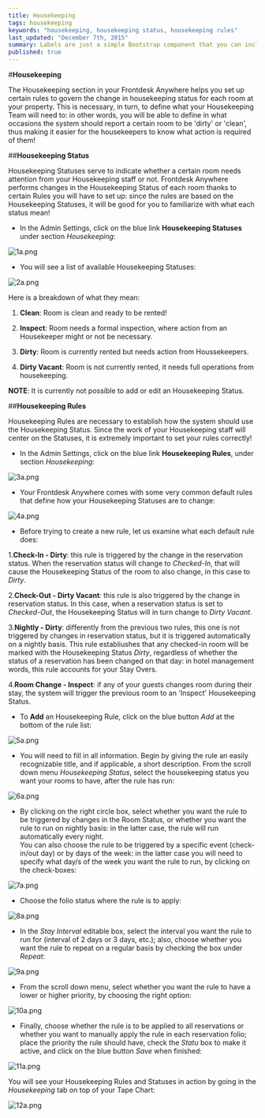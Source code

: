 ```yaml
---
title: Housekeeping
tags: housekeeping
keywords: "housekeeping, housekeeping status, housekeeping rules"
last_updated: "December 7th, 2015"
summary: Labels are just a simple Bootstrap component that you can include in your pages as needed. They represent one of many Bootstrap options you can include in your theme.
published: true
---
```






#**Housekeeping**  

The Housekeeping section in your Frontdesk Anywhere helps you set up certain rules to govern the change in housekeeping status for each room at your property. This is necessary, in turn, to define what your Housekeeping Team will need to: in other words, you will be able to define in what occasions the system should report a certain room to be 'dirty' or 'clean', thus making it easier for the housekeepers to know what action is required of them!

##**Housekeeping Status**    

Housekeeping Statuses serve to indicate whether a certain room needs attention from your Housekeeping staff or not. Frontdesk Anywhere performs changes in the Housekeeping Status of each room thanks to certain Rules you will have to set up: since the rules are based on the Housekeeping Statuses, it will be good for you to familiarize with what each status mean!  

  - In the Admin Settings, click on the blue link **Housekeeping Statuses** under section _Housekeeping_:  
  
![1a.png]({{site.baseurl}}/images/1a.png)

  
  - You will see a list of available Housekeeping Statuses:  
  
![2a.png]({{site.baseurl}}/images/2a.png)

Here is a breakdown of what they mean:  

1. **Clean**: Room is clean and ready to be rented!  

2. **Inspect**: Room needs a formal inspection, where action from an Housekeeper might or not be necessary.  

3. **Dirty**: Room is currently rented but needs action from Houssekeepers.  

4. **Dirty Vacant**: Room is not currently rented, it needs full operations from housekeeping.  


**NOTE**: It is currently not possible to add or edit an Housekeeping Status.  


##**Housekeeping Rules**  

Housekeeping Rules are necessary to establish how the system should use the Housekeeping Status. Since the work of your Housekeeping staff will center on the Statuses, it is extremely important to set your rules correctly!  

 - In the Admin Settings, click on the blue link **Housekeeping Rules**, under section _Housekeeping_:  
 
![3a.png]({{site.baseurl}}/images/3a.png)
 
 
 - Your Frontdesk Anywhere comes with some very common default rules that define how your Housekeeping Statuses are to change:  
 
![4a.png]({{site.baseurl}}/images/4a.png)

 
 - Before trying to create a new rule, let us examine what each default rule does:  
 
 1.**Check-In - Dirty**:  this rule is triggered by the change in the reservation status. When the reservation status will change to _Checked-In_, that will cause the Housekeeping Status of the room to also change, in this case to _Dirty_.  
 
 
 2.**Check-Out - Dirty Vacant**: this rule is also triggered by the change in reservation status. In this case, when a reservation status is set to _Checked-Out_, the Housekeeping Status will in turn change to _Dirty Vacant_.  
 
 
 3.**Nightly - Dirty**: differently from the previous two rules, this one is not triggered by changes in reservation status, but it is triggered automatically on a nightly basis. This rule establiushes that any checked-in room will be marked with the Housekeeping Status _Dirty_, regardless of whether the status of a reservation has been changed on that day: in hotel management words, this rule accounts for your Stay Overs.  
 
 
 4.**Room Change - Inspect**: if any of your guests changes room during their stay, the system will trigger the previous room to an 'Inspect' Housekeeping Status.  
 

- To **Add** an Housekeeping Rule, click on the blue button _Add_ at the bottom of the rule list:  

![5a.png]({{site.baseurl}}/images/5a.png)


- You will need to fill in all information. Begin by giving the rule an easily recognizable title, and if applicable, a short description. From the scroll down menu _Housekeeping Status_, select the housekeeping status you want your rooms to have, after the rule has run:  

![6a.png]({{site.baseurl}}/images/6a.png)


- By clicking on the right circle box, select whether you want the rule to be triggered by changes in the Room Status, or whether you want the rule to run on nightly basis: in the latter case, the rule will run automatically every night.  
You can also choose the rule to be triggered by a specific event (check-in/out day) or by days of the week: in the latter case you will need to specify what day/s of the week you want the rule to run, by clicking on the check-boxes:  

![7a.png]({{site.baseurl}}/images/7a.png)


 - Choose the folio status where the rule is to apply:  
 
![8a.png]({{site.baseurl}}/images/8a.png)

 
 - In the  _Stay Interval_ editable box, select the interval you want the rule to run for (interval of 2 days or 3 days, etc.); also, choose whether you want the rule to repeat on a regular basis by checking the box under _Repeat_:  
 
![9a.png]({{site.baseurl}}/images/9a.png)

 
 - From the scroll down menu, select whether you want the rule to have a lower or higher priority, by choosing the right option:  
 
![10a.png]({{site.baseurl}}/images/10a.png)

 
 - Finally, choose whether the rule is to be applied to all reservations or whether you want to manually apply the rule in each reservation folio; place the priority the rule should have, check the _Statu_ box to make it active, and click on the blue button _Save_ when finished:  
 
![11a.png]({{site.baseurl}}/images/11a.png)

 
 
 You will see your Housekeeping Rules and Statuses in action by going in the _Housekeeping_ tab on top of your Tape Chart:  
 
![12a.png]({{site.baseurl}}/images/12a.png)

